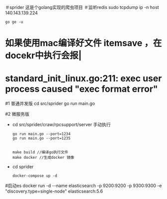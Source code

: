 ＃sprider
这是个golang实现的爬虫项目
＃监听redis
sudo tcpdump ip -n  host 140.143.139.224
```
go ge -u
```
# 如果使用mac编译好文件 itemsave ，在docekr中执行会报|
# standard_init_linux.go:211: exec user process caused "exec format error"
#1 普通并发版
    cd src/sprider
    go run main.go

#2 微服务版
- cd src/sprider/craw/rpcsupport/server
    手动执行
    ```
    go run main.go --port=1234
    go run main.go --port=1235

    ```

    ```

    make build //编译go执行文件
    make docker //生成docker 镜像
    ```
- cd sprider
    ```
    docker-compose up -d
    ```
#启动es
docker run -d --name elasticsearch -p 9200:9200 -p 9300:9300 -e "discovery.type=single-node" elasticsearch:5.6
